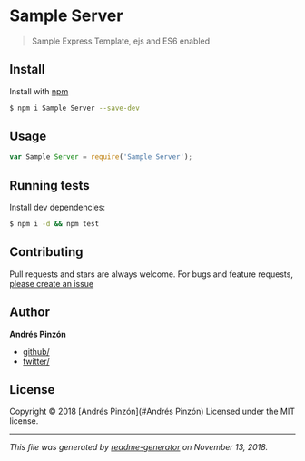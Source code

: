 # Sample Server

> Sample Express Template, ejs and ES6 enabled

## Install

Install with [npm](https://www.npmjs.com/)

```sh
$ npm i Sample Server --save-dev
```

## Usage

```js
var Sample Server = require('Sample Server');
```

## Running tests

Install dev dependencies:

```sh
$ npm i -d && npm test
```

## Contributing

Pull requests and stars are always welcome. For bugs and feature requests, [please create an issue](https://github.com/andresrp/Sample%20Server/issues)

## Author

**Andrés Pinzón**

* [github/](https://github.com/)
* [twitter/](http://twitter.com/)

## License

Copyright © 2018 [Andrés Pinzón](#Andrés Pinzón)
Licensed under the MIT license.

***

_This file was generated by [readme-generator](https://github.com/jonschlinkert/readme-generator) on November 13, 2018._
